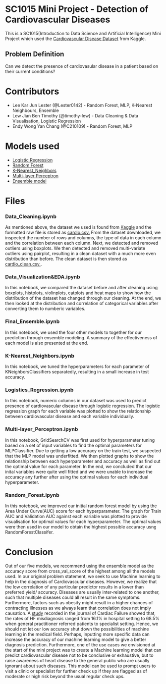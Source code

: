 # SC1015 Mini Project - Detection of Cardiovascular Diseases #

This is a SC1015(Introduction to Data Science and Artificial Intelligence) Mini Project which used the [Cardiovascular Disease Dataset](https://www.kaggle.com/sulianova/cardiovascular-disease-dataset) from Kaggle.

## Problem Definition 
Can we detect the presence of cardiovasular disease in a patient based on their current conditions?

# Contributors
- Lee Kar Jun Lester (@Lester0142) - Random Forest, MLP, K-Nearest Neighbours, Ensemble
- Lew Jian Ben Timothy (@timothy-lew) - Data Cleaning & Data Visualisation, Logistic Regression
- Endy Wong Yan Chang (@C210109) - Random Forest, MLP
 
# Models used
- [Logistic Regression](https://github.com/timothy-lew/dsai_mini_project/blob/main/Logistics_Regression.ipynb)
- [Random Forest](https://github.com/timothy-lew/dsai_mini_project/blob/main/Random_Forest.ipynb)
- [K-Nearest_Neighbors](https://github.com/timothy-lew/dsai_mini_project/blob/main/K-Nearest_Neighbors.ipynb)
- [Multi-layer Perceptron](https://github.com/timothy-lew/dsai_mini_project/blob/main/Multi-layer_Perceptron.ipynb)
- [Ensemble model](https://github.com/timothy-lew/dsai_mini_project/blob/main/Final_Ensemble.ipynb)

# Files
### **Data_Cleaning.ipynb** <br /> 
As mentioned above, the dataset we used is found from [Kaggle](https://www.kaggle.com/sulianova/cardiovascular-disease-dataset) and the formatted raw file is stored as [cardio.csv.](https://github.com/timothy-lew/dsai_mini_project/blob/main/Dataset/cardio.csv) From the dataset downloaded, we inspected the number of rows and columns, the type of data in each column and the correlation between each column. Next, we detected and removed outliers using boxplots. We then detected and removed multi-variate outliers using pairplot, resulting in a clean dataset with a much more even distribution than before. The clean dataset is then stored as [cardio_clean.csv.](https://github.com/timothy-lew/dsai_mini_project/blob/main/Dataset/cardio_clean.csv).

### Data_Visualization&EDA.ipynb <br /> 

In this notebook, we compared the dataset before and after cleaning using boxplots, histplots, violinplots, catplots and heat maps to show how the distribution of the dataset has changed through our cleaning. At the end, we then looked at the distribution and correlation of categorical variables after converting them to numberic variables.

### Final_Ensemble.ipynb <br /> 
In this notebook, we used the four other models to together for our prediction through ensemble modeling. A summary of the effectiveness of each model is also presented at the end.  

### K-Nearest_Neighbors.ipynb <br /> 
In this notebook, we tuned the hyperparameters for each parameter of KNeighborsClassifiers separatedly, resulting in a small increase in test accuracy. 

### Logistics_Regression.ipynb <br /> 
In this notebook, numeric columns in our dataset was used to predict presence of cardiovascular disease through logistic regression. The logistic regression graph for each variable was plotted to show the relationship between cardiovascular disease and each variable individually.

### Multi-layer_Perceptron.ipynb <br /> 
In this notebook, GridSearchCV was first used for hyperparameter tuning based on a set of input variables to find the optimal parameters for MLPClassifier. Due to getting a low accuracy on the train test, we suspected that the MLP model was underfitted. We then plotted graphs to show the relationship between each hyperparameter and accuracy as well as find out the optimal value for each parameter. In the end, we concluded that our inital variables were quite well fitted and we were unable to increase the accuracy any further after using the optimal values for each individual hyperparameter.

### Random_Forest.ipynb <br /> 
In this notebook, we improved our initial random forest model by using the Area Under Curve(AUC) score for each hyperparameter. The graph for Train AUC and Validation AUC against each variable was plotted to provide visualisation for optimal values for each hyperparameter. The optimal values were then used in our model to obtain the highest possible accuracy usng RandomForestClassifer.

# Conclusion

Out of our five models, we recommend using the ensemble model as the accuracy score from cross_val_score of the highest among all the models used. In our original problem statement, we seek to use Machine learning to help in the diagnosis of Cardiovascular diseases. However, we realize that the low correlation of any particular predictor results in a lower than preferred yield/ accuracy. Diseases are usually inter-related to one another, such that multiple diseases could all result in the same symptoms. Furthermore, factors such as obesity might result in a higher chances of contracting illnesses as we always learn that correlation does not imply causation. A [study](https://pubmed.ncbi.nlm.nih.gov/34048921/) recorded in the journal of Cardiac Failure showed that, the rates of HF misdiagnosis ranged from 16.1% in hospital setting to 68.5% when general practitioner referred patients to specialist setting. Hence, we should not let our low accuracy shut down the possibilities of machine learning in the medical field. Perhaps, inputting more specific data can increase the accuracy of our machine learning model to give a better diagnosis prediction. Furthermore, one of the use cases we envisioned at the start of the mini project was to create a Machine learning model that can predict cardiovascular disease not to be conclusive or exhaustive, but to raise awareness of heart disease to the general public who are usually ignorant about such diseases. This model can be used to prompt users to visit a clinic or specialist for further check up if they are flagged as of moderate or high risk beyond the usual regular check ups.


